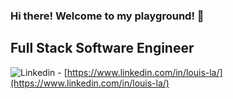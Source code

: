 ### Hi there! Welcome to my playground! 👋

<!--
**Louis-La/Louis-La** is a ✨ _special_ ✨ repository because its `README.md` (this file) appears on your GitHub profile.

Here are some ideas to get you started:

- 🔭 I’m currently working on ...
- 🌱 I’m currently learning ...
- 👯 I’m looking to collaborate on ...
- 🤔 I’m looking for help with ...
- 💬 Ask me about ...
- 📫 How to reach me: ...
- 😄 Pronouns: ...
- ⚡ Fun fact: ...
-->
## Full Stack Software Engineer

![Linkedin](https://img.shields.io/badge/LinkedIn-0077B5?style=for-the-badge&logo=linkedin&logoColor=white) - [https://www.linkedin.com/in/louis-la/](https://www.linkedin.com/in/louis-la/)
